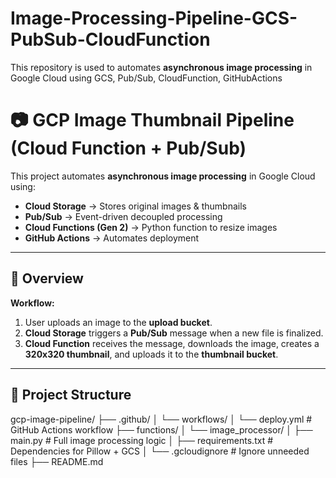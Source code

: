 # Image-Processing-Pipeline-GCS-PubSub-CloudFunction
This repository is used to automates **asynchronous image processing** in Google Cloud using GCS, Pub/Sub, CloudFunction, GitHubActions
# 📷 GCP Image Thumbnail Pipeline (Cloud Function + Pub/Sub)

This project automates **asynchronous image processing** in Google Cloud using:

- **Cloud Storage** → Stores original images & thumbnails
- **Pub/Sub** → Event-driven decoupled processing
- **Cloud Functions (Gen 2)** → Python function to resize images
- **GitHub Actions** → Automates deployment

---

## 🚀 Overview

**Workflow:**
1. User uploads an image to the **upload bucket**.
2. **Cloud Storage** triggers a **Pub/Sub** message when a new file is finalized.
3. **Cloud Function** receives the message, downloads the image, creates a **320x320 thumbnail**, and uploads it to the **thumbnail bucket**.

---

## 📂 Project Structure

gcp-image-pipeline/
├── .github/
│ └── workflows/
│ └── deploy.yml # GitHub Actions workflow
├── functions/
│ └── image_processor/
│ ├── main.py # Full image processing logic
│ ├── requirements.txt # Dependencies for Pillow + GCS
│ └── .gcloudignore # Ignore unneeded files
├── README.md

  
